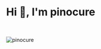 <h1 align="left">Hi 👋, I'm pinocure</h1>


<br>
<p align="left"> <img src="https://komarev.com/ghpvc/?username=pinocure&label=Profile%20views&color=0e75b6&style=flat" alt="pinocure" /> </p>



<br>
<p align="left">
</p>

<br>

